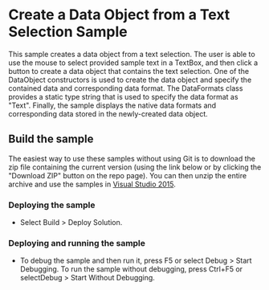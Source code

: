 
# Create a Data Object from a Text Selection Sample
This sample creates a data object from a text selection.
The user is able to use the mouse to select provided sample text in a TextBox, and then click a button to create a data object that contains the text selection. One of the DataObject constructors is used to create the data object and specify the contained data and corresponding data format. The DataFormats class provides a static type string that is used to specify the data format as "Text". Finally, the sample displays the native data formats and corresponding data stored in the newly-created data object.

## Build the sample
The easiest way to use these samples without using Git is to download the zip file containing the current version (using the link below or by clicking the "Download ZIP" button on the repo page). You can then unzip the entire archive and use the samples in [Visual Studio 2015](https://www.visualstudio.com/wpf-vs).

### Deploying the sample
- Select Build > Deploy Solution. 

### Deploying and running the sample
- To debug the sample and then run it, press F5 or select Debug >  Start Debugging. To run the sample without debugging, press Ctrl+F5 or selectDebug > Start Without Debugging. 

